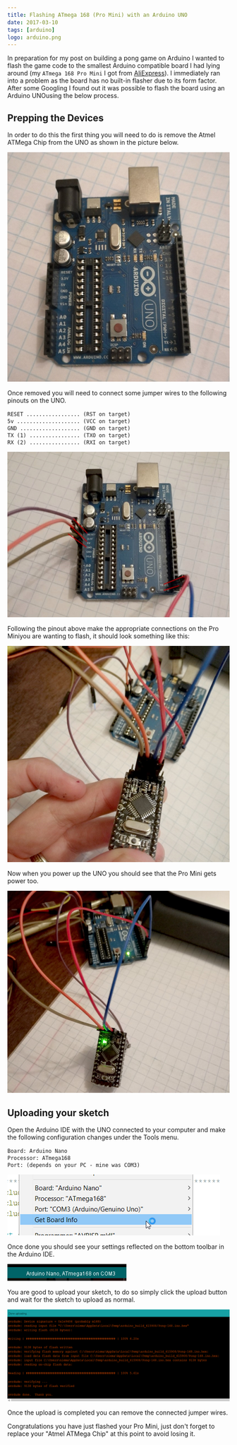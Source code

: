 ```yaml
---
title: Flashing ATmega 168 (Pro Mini) with an Arduino UNO
date: 2017-03-10
tags: [arduino]
logo: arduino.png
---
```

In preparation for my post on building a pong game on Arduino I wanted to flash the game code to the smallest Arduino compatible board I had lying around (my `ATmega 168 Pro Mini` I got from [AliExpress](https://www.aliexpress.com/item/32579326448.html?spm=2114.13010608.0.0.flKfAz)). I immediately ran into a problem as the board has no built-in flasher due to its form factor. After some Googling I found out it was possible to flash the board using an Arduino UNOusing the below process.

## Prepping the Devices
In order to do this the first thing you will need to do is remove the Atmel ATMega Chip from the UNO as shown in the picture below.

<img src="./001.jpg" alt="">

Once removed you will need to connect some jumper wires to the following pinouts on the UNO.

```
RESET ................. (RST on target)
5v .................... (VCC on target)
GND ................... (GND on target)
TX (1) ................ (TXO on target)
RX (2) ................ (RXI on target)
```

<img src="./002.jpg" alt="">

Following the pinout above make the appropriate connections on the Pro Miniyou are wanting to flash, it should look something like this:

<img src="./003.jpg" alt="">

Now when you power up the UNO you should see that the Pro Mini gets power too.

<img src="./004.jpg" alt="">

## Uploading your sketch
Open the Arduino IDE with the UNO connected to your computer and make the following configuration changes under the Tools menu.

```
Board: Arduino Nano
Processor: ATmega168
Port: (depends on your PC - mine was COM3)
```

<img src="./005.png" alt="">

Once done you should see your settings reflected on the bottom toolbar in the Arduino IDE.

<img src="./006.png" alt="">

You are good to upload your sketch, to do so simply click the upload button and wait for the sketch to upload as normal.

<img src="./007.png" alt="">

Once the upload is completed you can remove the connected jumper wires.

Congratulations you have just flashed your Pro Mini, just don't forget to replace your "Atmel ATMega Chip" at this point to avoid losing it.
